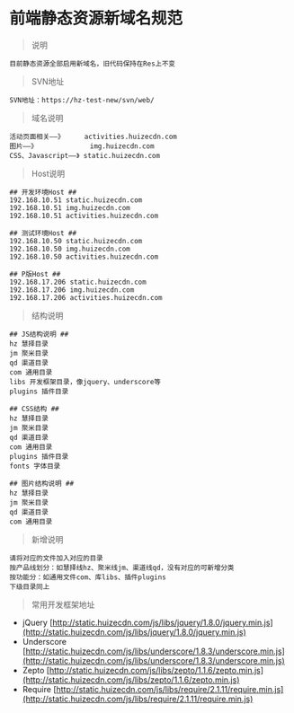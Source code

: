 # 前端静态资源新域名规范 #


>  说明

	目前静态资源全部启用新域名，旧代码保持在Res上不变
> SVN地址

	SVN地址：https://hz-test-new/svn/web/
> 域名说明

	活动页面相关——》     activities.huizecdn.com
	图片——》	          img.huizecdn.com
	CSS、Javascript——》 static.huizecdn.com
> Host说明

	## 开发环境Host ##
	192.168.10.51 static.huizecdn.com
	192.168.10.51 img.huizecdn.com
	192.168.10.51 activities.huizecdn.com
	
	## 测试环境Host ##
	192.168.10.50 static.huizecdn.com
	192.168.10.50 img.huizecdn.com
	192.168.10.50 activities.huizecdn.com

	## P版Host ##
	192.168.17.206 static.huizecdn.com
	192.168.17.206 img.huizecdn.com
	192.168.17.206 activities.huizecdn.com

> 结构说明

	## JS结构说明 ##
	hz 慧择目录
	jm 聚米目录
	qd 渠道目录
	com 通用目录
	libs 开发框架目录，像jquery、underscore等
	plugins 插件目录

	## CSS结构 ##
	hz 慧择目录
	jm 聚米目录
	qd 渠道目录
	com 通用目录
	plugins 插件目录
	fonts 字体目录

	## 图片结构说明 ##
	hz 慧择目录
	jm 聚米目录
	qd 渠道目录
	com 通用目录



> 新增说明
	
	请将对应的文件加入对应的目录
	按产品线划分：如慧择线hz、聚米线jm、渠道线qd，没有对应的可新增分类
	按功能分：如通用文件com、库libs、插件plugins
	下级目录同上

> 常用开发框架地址

- jQuery  [http://static.huizecdn.com/js/libs/jquery/1.8.0/jquery.min.js](http://static.huizecdn.com/js/libs/jquery/1.8.0/jquery.min.js)
- Underscore  [http://static.huizecdn.com/js/libs/underscore/1.8.3/underscore.min.js](http://static.huizecdn.com/js/libs/underscore/1.8.3/underscore.min.js)
- Zepto  [http://static.huizecdn.com/js/libs/zepto/1.1.6/zepto.min.js](http://static.huizecdn.com/js/libs/zepto/1.1.6/zepto.min.js)
- Require [http://static.huizecdn.com/js/libs/require/2.1.11/require.min.js](http://static.huizecdn.com/js/libs/require/2.1.11/require.min.js)